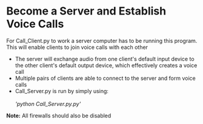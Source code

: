 # Become a Server and Establish Voice Calls
For Call_Client.py to work a server computer has to be running this program. This will enable clients to join voice calls with each other
- The server will exchange audio from one client's default input device to the other client's default output device, which effectively creates a voice call
- Multiple pairs of clients are able to connect to the server and form voice calls
- Call_Server.py is run by simply using: <br> <br>
*'python Call_Server.py.py'* <br>

**Note:** All firewalls should also be disabled
